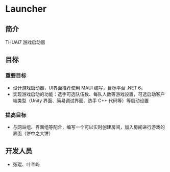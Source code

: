 # Launcher

## 简介

THUAI7 游戏启动器

## 目标

### 重要目标

- 设计游戏启动器，UI界面推荐使用 MAUI 编写，目标平台 .NET 6。
- 实现游戏启动的功能：选手可选队伍数、每队人数等游戏设置，可选启动客户端类型（Unity 界面、简易调试界面、选手 C++ 代码等）等启动设置  

### 提高目标

- 与网站组、界面组等配合，编写一个可以实时创建房间，加入房间进行游戏的界面（饼中之大饼）

## 开发人员

- 张琨、叶芊屿